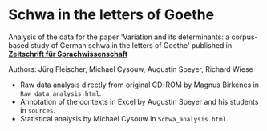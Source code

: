 # Schwa in the letters of Goethe

Analysis of the data for the paper 'Variation and its determinants: a corpus-based study of German schwa in the letters of Goethe' published in [**Zeitschrift für Sprachwissenschaft**](https://www.degruyter.com/view/j/zfsw)

Authors: Jürg Fleischer, Michael Cysouw, Augustin Speyer, Richard Wiese

- Raw data analysis directly from original CD-ROM by Magnus Birkenes in `Raw data analysis.html`.
- Annotation of the contexts in Excel by Augustin Speyer and his students in `sources`.
- Statistical analysis by Michael Cysouw in `Schwa_analysis.html`.

